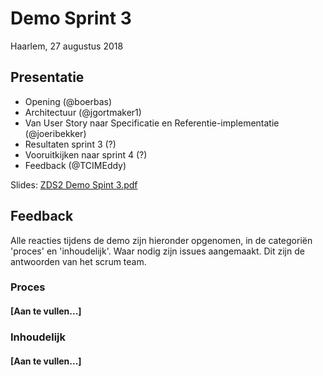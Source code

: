# Demo Sprint 3

Haarlem, 27 augustus 2018

## Presentatie

- Opening (@boerbas)
- Architectuur (@jgortmaker1)
- Van User Story naar Specificatie en Referentie-implementatie (@joeribekker)
- Resultaten sprint 3 (?)
- Vooruitkijken naar sprint 4 (?)
- Feedback (@TCIMEddy)

Slides: [ZDS2 Demo Spint 3.pdf](/community/bestanden/zds2-demo-sprint-3.pdf)

## Feedback

Alle reacties tijdens de demo zijn hieronder opgenomen, in de categoriën 'proces' en 'inhoudelijk'. Waar nodig zijn issues aangemaakt. Dit zijn de antwoorden van het scrum team.


### Proces

#### [Aan te vullen...]


### Inhoudelijk

#### [Aan te vullen...]
